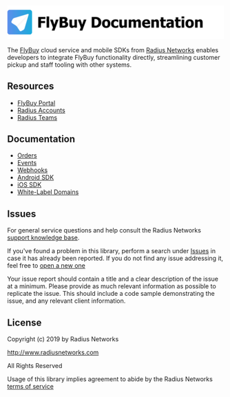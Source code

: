 ![FlyBuy Documentation](readme.png)

The [FlyBuy][1] cloud service and mobile SDKs from [Radius Networks][2] enables
developers to integrate FlyBuy functionality directly, streamlining customer
pickup and staff tooling with other systems.

## Resources

  - [FlyBuy Portal](https://flybuy.radiusnetworks.com/projects)
  - [Radius Accounts](https://account.radiusnetworks.com)
  - [Radius Teams](https://account.radiusnetworks.com/teams)

## Documentation

- [Orders](/doc/api_v1_orders.md)
- [Events](/doc/api_v1_events.md)
- [Webhooks](/doc/webhooks.md)
- [Android SDK](https://github.com/RadiusNetworks/flybuy-android)
- [iOS SDK](https://github.com/RadiusNetworks/flybuy-ios)
- [White-Label Domains](/doc/white_label_domains.md)

## Issues

For general service questions and help consult the Radius Networks [support knowledge base][3].

If you've found a problem in this library, perform a search under [Issues][4]
in case it has already been reported. If you do not find any issue addressing
it, feel free to [open a new one][4]

Your issue report should contain a title and a clear description of the issue
at a minimum. Please provide as much relevant information as possible to
replicate the issue. This should include a code sample demonstrating the issue, and any relevant client information.

## License

Copyright (c) 2019 by Radius Networks

http://www.radiusnetworks.com

All Rights Reserved

Usage of this library implies agreement to abide by the Radius Networks [terms
of service][5]

[1]: https://flybuy.radiusnetworks.com/
[2]: https://www.radiusnetworks.com/
[3]: https://radiusnetworks.zendesk.com/
[4]: https://github.com/RadiusNetworks/flybuy-documentation/issues/new
[5]: https://www.radiusnetworks.com/terms-of-service

